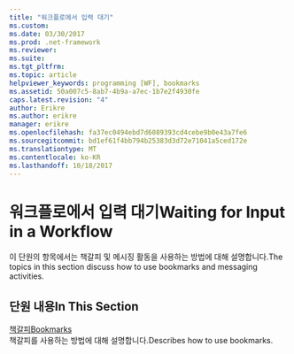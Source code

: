 ```yaml
---
title: "워크플로에서 입력 대기"
ms.custom: 
ms.date: 03/30/2017
ms.prod: .net-framework
ms.reviewer: 
ms.suite: 
ms.tgt_pltfrm: 
ms.topic: article
helpviewer_keywords: programming [WF], bookmarks
ms.assetid: 50a007c5-8ab7-4b9a-a7ec-1b7e2f4930fe
caps.latest.revision: "4"
author: Erikre
ms.author: erikre
manager: erikre
ms.openlocfilehash: fa37ec0494ebd7d6089393cd4cebe9b0e43a7fe6
ms.sourcegitcommit: bd1ef61f4bb794b25383d3d72e71041a5ced172e
ms.translationtype: MT
ms.contentlocale: ko-KR
ms.lasthandoff: 10/18/2017
---
```

# <a name="waiting-for-input-in-a-workflow"></a><span data-ttu-id="ce8a7-102">워크플로에서 입력 대기</span><span class="sxs-lookup"><span data-stu-id="ce8a7-102">Waiting for Input in a Workflow</span></span>
<span data-ttu-id="ce8a7-103">이 단원의 항목에서는 책갈피 및 메시징 활동을 사용하는 방법에 대해 설명합니다.</span><span class="sxs-lookup"><span data-stu-id="ce8a7-103">The topics in this section discuss how to use bookmarks and messaging activities.</span></span>  
  
## <a name="in-this-section"></a><span data-ttu-id="ce8a7-104">단원 내용</span><span class="sxs-lookup"><span data-stu-id="ce8a7-104">In This Section</span></span>  
 [<span data-ttu-id="ce8a7-105">책갈피</span><span class="sxs-lookup"><span data-stu-id="ce8a7-105">Bookmarks</span></span>](../../../docs/framework/windows-workflow-foundation/bookmarks.md)  
 <span data-ttu-id="ce8a7-106">책갈피를 사용하는 방법에 대해 설명합니다.</span><span class="sxs-lookup"><span data-stu-id="ce8a7-106">Describes how to use bookmarks.</span></span>
